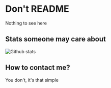 # Don't README
Nothing to see here

## Stats someone may care about
![Github stats](https://github-readme-stats.vercel.app/api?username=YourOrdinaryCat&show_icons=true&theme=dark&bg_color=0d1117)

## How to contact me?
You don't, it's that simple
